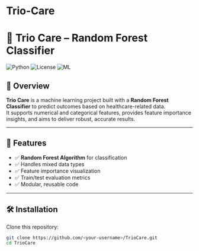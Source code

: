 # Trio-Care
# 🌿 Trio Care – Random Forest Classifier

![Python](https://img.shields.io/badge/Python-3.8+-blue.svg)
![License](https://img.shields.io/badge/License-MIT-green.svg)
![ML](https://img.shields.io/badge/Machine%20Learning-Random%20Forest-orange)

## 📌 Overview
**Trio Care** is a machine learning project built with a **Random Forest Classifier** to predict outcomes based on healthcare-related data.  
It supports numerical and categorical features, provides feature importance insights, and aims to deliver robust, accurate results.

---

## 🚀 Features
- ✅ **Random Forest Algorithm** for classification
- ✅ Handles mixed data types
- ✅ Feature importance visualization
- ✅ Train/test evaluation metrics
- ✅ Modular, reusable code

---

## 🛠️ Installation

Clone this repository:
```bash
git clone https://github.com/<your-username>/TrioCare.git
cd TrioCare
